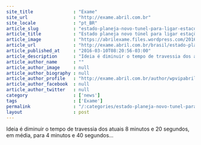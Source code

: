 ```yaml
---
site_title               : "Exame"
site_url                 : "http://exame.abril.com.br"
site_locale              : "pt_BR"
article_slug             : "estado-planeja-novo-tunel-para-ligar-estacoes-na-paulista"
article_title            : "Estado planeja novo túnel para ligar estações na Paulista"
article_image            : "https://abrilexame.files.wordpress.com/2016/09/size_960_16_9_paulista-metro-sp-vejasp-46-jpg.jpg?quality=70&strip=all&w=960"
article_url              : "http://exame.abril.com.br/brasil/estado-planeja-novo-tunel-para-ligar-estacoes-na-paulista/"
article_published_at     : "2016-03-10T08:20:56-03:00"
article_description      : "Ideia é diminuir o tempo de travessia dos atuais 8 minutos e 20 segundos, em média, para 4 minutos e 40 segundos..."
article_author_name      : ""
article_author_image     : null
article_author_biography : null
article_author_profile   : "http://exame.abril.com.br/author/wpvipabril/"
article_author_facebook  : null
article_author_twitter   : null
category                 : ['news']
tags                     : ['Exame']
permalink                : "/:categories/estado-planeja-novo-tunel-para-ligar-estacoes-na-paulista/"
layout                   : post
---
```


Ideia é diminuir o tempo de travessia dos atuais 8 minutos e 20 segundos, em média, para 4 minutos e 40 segundos...

